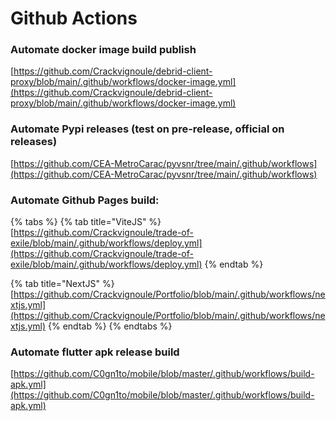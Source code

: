 # Github Actions

### Automate docker image build publish

[https://github.com/Crackvignoule/debrid-client-proxy/blob/main/.github/workflows/docker-image.yml](https://github.com/Crackvignoule/debrid-client-proxy/blob/main/.github/workflows/docker-image.yml)

### Automate Pypi releases (test on pre-release, official on releases)

[https://github.com/CEA-MetroCarac/pyvsnr/tree/main/.github/workflows](https://github.com/CEA-MetroCarac/pyvsnr/tree/main/.github/workflows)

### Automate Github Pages build:

{% tabs %}
{% tab title="ViteJS" %}
[https://github.com/Crackvignoule/trade-of-exile/blob/main/.github/workflows/deploy.yml](https://github.com/Crackvignoule/trade-of-exile/blob/main/.github/workflows/deploy.yml)
{% endtab %}

{% tab title="NextJS" %}
[https://github.com/Crackvignoule/Portfolio/blob/main/.github/workflows/nextjs.yml](https://github.com/Crackvignoule/Portfolio/blob/main/.github/workflows/nextjs.yml)
{% endtab %}
{% endtabs %}

### Automate flutter apk release build

[https://github.com/C0gn1to/mobile/blob/master/.github/workflows/build-apk.yml](https://github.com/C0gn1to/mobile/blob/master/.github/workflows/build-apk.yml)
